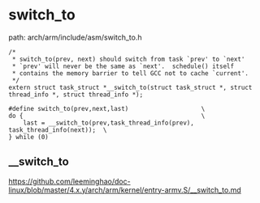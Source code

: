 switch_to
========================================

path: arch/arm/include/asm/switch_to.h
```
/*
 * switch_to(prev, next) should switch from task `prev' to `next'
 * `prev' will never be the same as `next'.  schedule() itself
 * contains the memory barrier to tell GCC not to cache `current'.
 */
extern struct task_struct *__switch_to(struct task_struct *, struct thread_info *, struct thread_info *);

#define switch_to(prev,next,last)                    \
do {                                                 \
    last = __switch_to(prev,task_thread_info(prev), task_thread_info(next));  \
} while (0)
```

__switch_to
----------------------------------------

https://github.com/leeminghao/doc-linux/blob/master/4.x.y/arch/arm/kernel/entry-armv.S/__switch_to.md
